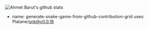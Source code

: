 ![Ahmet Barut's github stats](https://github-readme-stats.vercel.app/api?username=ahmetbarut&theme=vue&locale=en)

- name: generate-snake-game-from-github-contribution-grid
  uses: Platane/snk@v0.0.18
